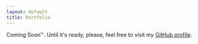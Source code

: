 ```yaml
---
layout: default
title: Portfolio
---
```

Coming Soon&trade;. Until it's ready, please, feel free to visit my [GitHub profile](http://github.com/pbogut).
